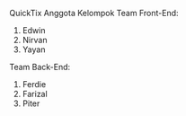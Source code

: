 QuickTix
Anggota Kelompok
  Team Front-End:
  1. Edwin
  2. Nirvan
  3. Yayan

  Team Back-End:
  1. Ferdie
  2. Farizal
  3. Piter
